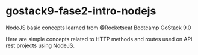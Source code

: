 # gostack9-fase2-intro-nodejs
NodeJS basic concepts learned from @Rocketseat Bootcamp GoStack 9.0

Here are simple concepts related to HTTP methods and routes used on API rest projects using NodeJS.
